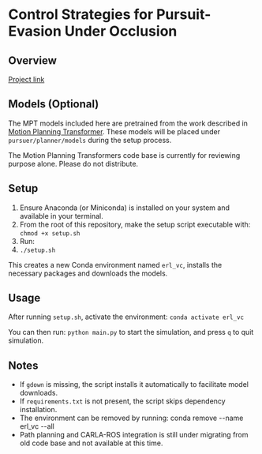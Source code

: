 # Control Strategies for Pursuit-Evasion Under Occlusion

## Overview
[Project link](https://existentialrobotics.org/VisibilityControl/)

## Models (Optional)
The MPT models included here are pretrained from the work described in [Motion Planning Transformer](https://arxiv.org/abs/2106.02791). These models will be placed under `pursuer/planner/models` during the setup process.

The Motion Planning Transformers code base is currently for reviewing purpose alone. Please do not distribute.

## Setup
1. Ensure Anaconda (or Miniconda) is installed on your system and available in your terminal.
2. From the root of this repository, make the setup script executable with:
   `chmod +x setup.sh`
3. Run: 
4. `./setup.sh`

This creates a new Conda environment named `erl_vc`, installs the necessary packages and downloads the models.

## Usage
After running `setup.sh`, activate the environment:
`conda activate erl_vc`

You can then run:
`python main.py`
to start the simulation, and press `q` to quit simulation.

## Notes
- If `gdown` is missing, the script installs it automatically to facilitate model downloads.
- If `requirements.txt` is not present, the script skips dependency installation.
- The environment can be removed by running:
  conda remove --name erl_vc --all
- Path planning and CARLA-ROS integration is still under migrating from old code base and not available at this time.

